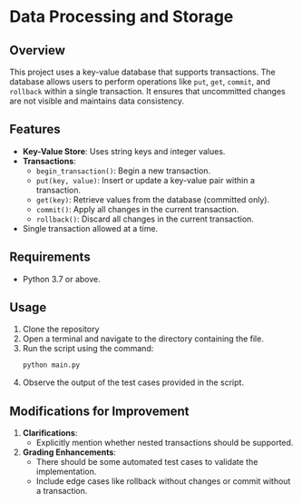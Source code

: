 
# Data Processing and Storage

## Overview
This project uses a key-value database that supports transactions. The database allows users to perform operations like `put`, `get`, `commit`, and `rollback` within a single transaction. It ensures that uncommitted changes are not visible and maintains data consistency.

## Features
- **Key-Value Store**: Uses string keys and integer values.
- **Transactions**:
  - `begin_transaction()`: Begin a new transaction.
  - `put(key, value)`: Insert or update a key-value pair within a transaction.
  - `get(key)`: Retrieve values from the database (committed only).
  - `commit()`: Apply all changes in the current transaction.
  - `rollback()`: Discard all changes in the current transaction.
- Single transaction allowed at a time.

## Requirements
- Python 3.7 or above.

## Usage
1. Clone the repository
2. Open a terminal and navigate to the directory containing the file.
3. Run the script using the command:
   ```bash
   python main.py
   ```
4. Observe the output of the test cases provided in the script.


## Modifications for Improvement
1. **Clarifications**:
   - Explicitly mention whether nested transactions should be supported.
2. **Grading Enhancements**:
   - There should be some automated test cases to validate the implementation.
   - Include edge cases like rollback without changes or commit without a transaction.

